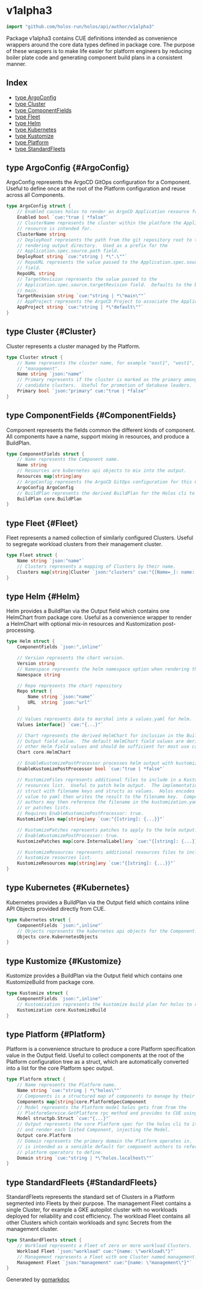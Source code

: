 <!-- Code generated by gomarkdoc. DO NOT EDIT -->

# v1alpha3

```go
import "github.com/holos-run/holos/api/author/v1alpha3"
```

Package v1alpha3 contains CUE definitions intended as convenience wrappers around the core data types defined in package core. The purpose of these wrappers is to make life easier for platform engineers by reducing boiler plate code and generating component build plans in a consistent manner.

## Index

- [type ArgoConfig](<#ArgoConfig>)
- [type Cluster](<#Cluster>)
- [type ComponentFields](<#ComponentFields>)
- [type Fleet](<#Fleet>)
- [type Helm](<#Helm>)
- [type Kubernetes](<#Kubernetes>)
- [type Kustomize](<#Kustomize>)
- [type Platform](<#Platform>)
- [type StandardFleets](<#StandardFleets>)


<a name="ArgoConfig"></a>
## type ArgoConfig {#ArgoConfig}

ArgoConfig represents the ArgoCD GitOps configuration for a Component. Useful to define once at the root of the Platform configuration and reuse across all Components.

```go
type ArgoConfig struct {
    // Enabled causes holos to render an ArgoCD Application resource for GitOps if true.
    Enabled bool `cue:"true | *false"`
    // ClusterName represents the cluster within the platform the Application
    // resource is intended for.
    ClusterName string
    // DeployRoot represents the path from the git repository root to the `deploy`
    // rendering output directory.  Used as a prefix for the
    // Application.spec.source.path field.
    DeployRoot string `cue:"string | *\".\""`
    // RepoURL represents the value passed to the Application.spec.source.repoURL
    // field.
    RepoURL string
    // TargetRevision represents the value passed to the
    // Application.spec.source.targetRevision field.  Defaults to the branch named
    // main.
    TargetRevision string `cue:"string | *\"main\""`
    // AppProject represents the ArgoCD Project to associate the Application with.
    AppProject string `cue:"string | *\"default\""`
}
```

<a name="Cluster"></a>
## type Cluster {#Cluster}

Cluster represents a cluster managed by the Platform.

```go
type Cluster struct {
    // Name represents the cluster name, for example "east1", "west1", or
    // "management".
    Name string `json:"name"`
    // Primary represents if the cluster is marked as the primary among a set of
    // candidate clusters.  Useful for promotion of database leaders.
    Primary bool `json:"primary" cue:"true | *false"`
}
```

<a name="ComponentFields"></a>
## type ComponentFields {#ComponentFields}

Component represents the fields common the different kinds of component. All components have a name, support mixing in resources, and produce a BuildPlan.

```go
type ComponentFields struct {
    // Name represents the Component name.
    Name string
    // Resources are kubernetes api objects to mix into the output.
    Resources map[string]any
    // ArgoConfig represents the ArgoCD GitOps configuration for this Component.
    ArgoConfig ArgoConfig
    // BuildPlan represents the derived BuildPlan for the Holos cli to render.
    BuildPlan core.BuildPlan
}
```

<a name="Fleet"></a>
## type Fleet {#Fleet}

Fleet represents a named collection of similarly configured Clusters. Useful to segregate workload clusters from their management cluster.

```go
type Fleet struct {
    Name string `json:"name"`
    // Clusters represents a mapping of Clusters by their name.
    Clusters map[string]Cluster `json:"clusters" cue:"{[Name=_]: name: Name}"`
}
```

<a name="Helm"></a>
## type Helm {#Helm}

Helm provides a BuildPlan via the Output field which contains one HelmChart from package core. Useful as a convenience wrapper to render a HelmChart with optional mix\-in resources and Kustomization post\-processing.

```go
type Helm struct {
    ComponentFields `json:",inline"`

    // Version represents the chart version.
    Version string
    // Namespace represents the helm namespace option when rendering the chart.
    Namespace string

    // Repo represents the chart repository
    Repo struct {
        Name string `json:"name"`
        URL  string `json:"url"`
    }

    // Values represents data to marshal into a values.yaml for helm.
    Values interface{} `cue:"{...}"`

    // Chart represents the derived HelmChart for inclusion in the BuildPlan
    // Output field value.  The default HelmChart field values are derived from
    // other Helm field values and should be sufficient for most use cases.
    Chart core.HelmChart

    // EnableKustomizePostProcessor processes helm output with kustomize if true.
    EnableKustomizePostProcessor bool `cue:"true | *false"`

    // KustomizeFiles represents additional files to include in a Kustomization
    // resources list.  Useful to patch helm output.  The implementation is a
    // struct with filename keys and structs as values.  Holos encodes the struct
    // value to yaml then writes the result to the filename key.  Component
    // authors may then reference the filename in the kustomization.yaml resources
    // or patches lists.
    // Requires EnableKustomizePostProcessor: true.
    KustomizeFiles map[string]any `cue:"{[string]: {...}}"`

    // KustomizePatches represents patches to apply to the helm output.  Requires
    // EnableKustomizePostProcessor: true.
    KustomizePatches map[core.InternalLabel]any `cue:"{[string]: {...}}"`

    // KustomizeResources represents additional resources files to include in the
    // kustomize resources list.
    KustomizeResources map[string]any `cue:"{[string]: {...}}"`
}
```

<a name="Kubernetes"></a>
## type Kubernetes {#Kubernetes}

Kubernetes provides a BuildPlan via the Output field which contains inline API Objects provided directly from CUE.

```go
type Kubernetes struct {
    ComponentFields `json:",inline"`
    // Objects represents the kubernetes api objects for the Component.
    Objects core.KubernetesObjects
}
```

<a name="Kustomize"></a>
## type Kustomize {#Kustomize}

Kustomize provides a BuildPlan via the Output field which contains one KustomizeBuild from package core.

```go
type Kustomize struct {
    ComponentFields `json:",inline"`
    // Kustomization represents the kustomize build plan for holos to render.
    Kustomization core.KustomizeBuild
}
```

<a name="Platform"></a>
## type Platform {#Platform}

Platform is a convenience structure to produce a core Platform specification value in the Output field. Useful to collect components at the root of the Platform configuration tree as a struct, which are automatically converted into a list for the core Platform spec output.

```go
type Platform struct {
    // Name represents the Platform name.
    Name string `cue:"string | *\"holos\""`
    // Components is a structured map of components to manage by their name.
    Components map[string]core.PlatformSpecComponent
    // Model represents the Platform model holos gets from from the
    // PlatformService.GetPlatform rpc method and provides to CUE using a tag.
    Model structpb.Struct `cue:"{...}"`
    // Output represents the core Platform spec for the holos cli to iterate over
    // and render each listed Component, injecting the Model.
    Output core.Platform
    // Domain represents the primary domain the Platform operates in.  This field
    // is intended as a sensible default for component authors to reference and
    // platform operators to define.
    Domain string `cue:"string | *\"holos.localhost\""`
}
```

<a name="StandardFleets"></a>
## type StandardFleets {#StandardFleets}

StandardFleets represents the standard set of Clusters in a Platform segmented into Fleets by their purpose. The management Fleet contains a single Cluster, for example a GKE autopilot cluster with no workloads deployed for reliability and cost efficiency. The workload Fleet contains all other Clusters which contain workloads and sync Secrets from the management cluster.

```go
type StandardFleets struct {
    // Workload represents a Fleet of zero or more workload Clusters.
    Workload Fleet `json:"workload" cue:"{name: \"workload\"}"`
    // Management represents a Fleet with one Cluster named management.
    Management Fleet `json:"management" cue:"{name: \"management\"}"`
}
```

Generated by [gomarkdoc](<https://github.com/princjef/gomarkdoc>)
